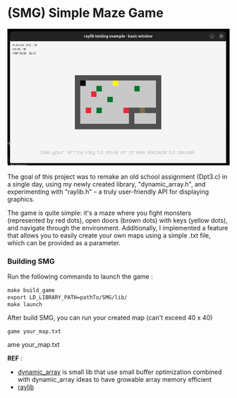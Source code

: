 # (SMG) Simple Maze Game

![game view panel](/img/main_panel.png) 

The goal of this project was to remake an old school assignment (Dpt3.c) in a 
single day, using my newly created library, "dynamic_array.h", and experimenting 
with "raylib.h" – a truly user-friendly API for displaying graphics.

The game is quite simple: it's a maze where you fight monsters (represented by red dots),
open doors (brown dots) with keys (yellow dots), and navigate through the environment. 
Additionally, I implemented a feature that allows you to easily create your own maps 
using a simple .txt file, which can be provided as a parameter.

### Building SMG

Run the following commands to launch the game :
```
make build_game
export LD_LIBRARY_PATH=pathTo/SMG/lib/
make launch
```  

After build SMG, you can run your created map (can't exceed 40 x 40)
```
game your_map.txt
```  

ame your_map.txt

**REF** :
- [dynamic_array](https://github.com/Vortyy/dynamic_array) is small lib that use small buffer optimization combined with dynamic_array ideas to have growable array memory efficient 
- [raylib](https://github.com/raysan5/raylib) 
